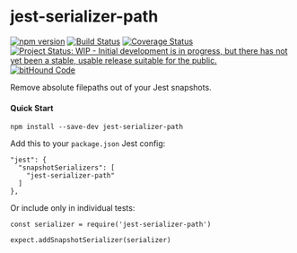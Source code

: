 # jest-serializer-path

[![npm version](https://badge.fury.io/js/jest-serializer-path.svg)](https://badge.fury.io/js/jest-serializer-path)
[![Build Status](https://travis-ci.org/tribou/jest-serializer-path.svg?branch=master)](https://travis-ci.org/tribou/jest-serializer-path)
[![Coverage Status](https://coveralls.io/repos/github/tribou/jest-serializer-path/badge.svg?branch=master)](https://coveralls.io/github/tribou/jest-serializer-path?branch=master)
[![Project Status: WIP - Initial development is in progress, but there has not yet been a stable, usable release suitable for the public.](http://www.repostatus.org/badges/latest/wip.svg)](http://www.repostatus.org/#wip)
[![bitHound Code](https://www.bithound.io/github/tribou/jest-serializer-path/badges/code.svg)](https://www.bithound.io/github/tribou/jest-serializer-path)

Remove absolute filepaths out of your Jest snapshots.

#### Quick Start

```
npm install --save-dev jest-serializer-path
```

Add this to your `package.json` Jest config:

```
"jest": {
  "snapshotSerializers": [
    "jest-serializer-path"
  ]
},
```

Or include only in individual tests:

```
const serializer = require('jest-serializer-path')

expect.addSnapshotSerializer(serializer)
```
